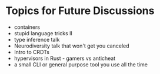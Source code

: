 # Topics for Future Discussions

- containers
- stupid language tricks II
- type inference talk
- Neurodiversity talk that won't get you canceled
- Intro to CRDTs
- hypervisors in Rust - gamers vs anticheat
- a small CLI or general purpose tool you use all the time